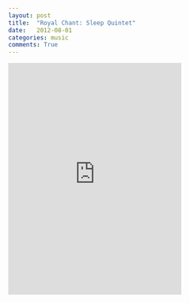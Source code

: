 ```yaml
---
layout: post
title:  "Royal Chant: Sleep Quintet"
date:   2012-08-01
categories: music
comments: True
---
```

<iframe style="border: 0; width: 350px; height: 470px;" src="https://bandcamp.com/EmbeddedPlayer/album=229629466/size=large/bgcol=ffffff/linkcol=0687f5/tracklist=false/transparent=true/" seamless><a href="http://royalchant.bandcamp.com/album/sleep-quintet-ep">Sleep Quintet EP by Royal Chant</a></iframe>
